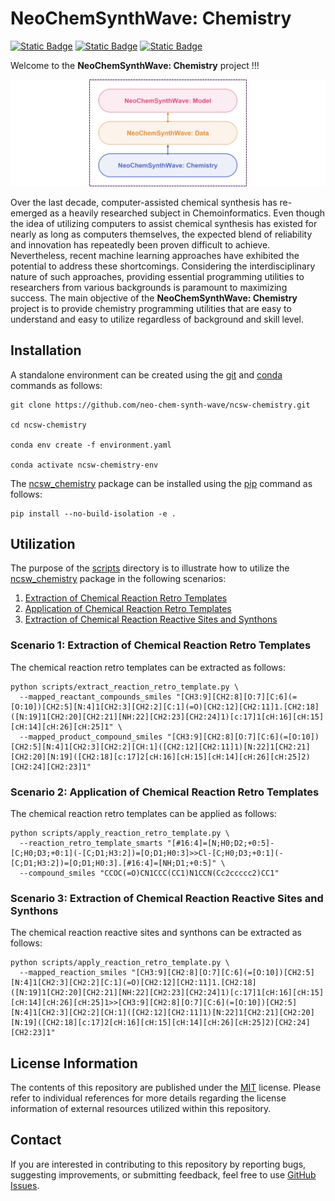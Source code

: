 # NeoChemSynthWave: Chemistry
[![Static Badge](https://img.shields.io/badge/ncsw__chemistry-2025.4.1-%23556DC8?logo=github&style=flat)](https://github.com/neo-chem-synth-wave/ncsw-data/releases/tag/2025.2.1)
[![Static Badge](https://img.shields.io/badge/Institute%20of%20Science%20Tokyo-%231C3177?style=flat)](https://www.isct.ac.jp)
[![Static Badge](https://img.shields.io/badge/Elix%2C%20Inc.-%235EB6B3?style=flat)](https://www.elix-inc.com)

Welcome to the **NeoChemSynthWave: Chemistry** project !!!

![ncsw_chemistry.png](figures/ncsw_chemistry.png)

Over the last decade, computer-assisted chemical synthesis has re-emerged as a heavily researched subject in
Chemoinformatics. Even though the idea of utilizing computers to assist chemical synthesis has existed for nearly as
long as computers themselves, the expected blend of reliability and innovation has repeatedly been proven difficult to
achieve. Nevertheless, recent machine learning approaches have exhibited the potential to address these shortcomings.
Considering the interdisciplinary nature of such approaches, providing essential programming utilities to researchers
from various backgrounds is paramount to maximizing success. The main objective of the **NeoChemSynthWave: Chemistry**
project is to provide chemistry programming utilities that are easy to understand and easy to utilize regardless of
background and skill level.


## Installation
A standalone environment can be created using the [git](https://git-scm.com) and [conda](https://conda.io) commands as
follows:

```shell
git clone https://github.com/neo-chem-synth-wave/ncsw-chemistry.git

cd ncsw-chemistry

conda env create -f environment.yaml

conda activate ncsw-chemistry-env
```

The [ncsw_chemistry](/ncsw_chemistry) package can be installed using the [pip](https://pip.pypa.io) command as follows:

```shell
pip install --no-build-isolation -e .
```


## Utilization
The purpose of the [scripts](/scripts) directory is to illustrate how to utilize the [ncsw_chemistry](/ncsw_chemistry)
package in the following scenarios:

1. [Extraction of Chemical Reaction Retro Templates]()
2. [Application of Chemical Reaction Retro Templates]()
3. [Extraction of Chemical Reaction Reactive Sites and Synthons]()


### Scenario 1: Extraction of Chemical Reaction Retro Templates
The chemical reaction retro templates can be extracted as follows:

```shell
python scripts/extract_reaction_retro_template.py \
  --mapped_reactant_compounds_smiles "[CH3:9][CH2:8][O:7][C:6](=[O:10])[CH2:5][N:4]1[CH2:3][CH2:2][C:1](=O)[CH2:12][CH2:11]1.[CH2:18]([N:19]1[CH2:20][CH2:21][NH:22][CH2:23][CH2:24]1)[c:17]1[cH:16][cH:15][cH:14][cH:26][cH:25]1" \
  --mapped_product_compound_smiles "[CH3:9][CH2:8][O:7][C:6](=[O:10])[CH2:5][N:4]1[CH2:3][CH2:2][CH:1]([CH2:12][CH2:11]1)[N:22]1[CH2:21][CH2:20][N:19]([CH2:18][c:17]2[cH:16][cH:15][cH:14][cH:26][cH:25]2)[CH2:24][CH2:23]1"
```


### Scenario 2: Application of Chemical Reaction Retro Templates
The chemical reaction retro templates can be applied as follows:

```shell
python scripts/apply_reaction_retro_template.py \
  --reaction_retro_template_smarts "[#16:4]=[N;H0;D2;+0:5]-[C;H0;D3;+0:1](-[C;D1;H3:2])=[O;D1;H0:3]>>Cl-[C;H0;D3;+0:1](-[C;D1;H3:2])=[O;D1;H0:3].[#16:4]=[NH;D1;+0:5]" \
  --compound_smiles "CCOC(=O)CN1CCC(CC1)N1CCN(Cc2ccccc2)CC1"
```


### Scenario 3: Extraction of Chemical Reaction Reactive Sites and Synthons
The chemical reaction reactive sites and synthons can be extracted as follows:

```shell
python scripts/apply_reaction_retro_template.py \
  --mapped_reaction_smiles "[CH3:9][CH2:8][O:7][C:6](=[O:10])[CH2:5][N:4]1[CH2:3][CH2:2][C:1](=O)[CH2:12][CH2:11]1.[CH2:18]([N:19]1[CH2:20][CH2:21][NH:22][CH2:23][CH2:24]1)[c:17]1[cH:16][cH:15][cH:14][cH:26][cH:25]1>>[CH3:9][CH2:8][O:7][C:6](=[O:10])[CH2:5][N:4]1[CH2:3][CH2:2][CH:1]([CH2:12][CH2:11]1)[N:22]1[CH2:21][CH2:20][N:19]([CH2:18][c:17]2[cH:16][cH:15][cH:14][cH:26][cH:25]2)[CH2:24][CH2:23]1"
```


## License Information
The contents of this repository are published under the [MIT](/LICENSE) license. Please refer to individual references
for more details regarding the license information of external resources utilized within this repository.


## Contact
If you are interested in contributing to this repository by reporting bugs, suggesting improvements, or submitting
feedback, feel free to use [GitHub Issues](https://github.com/neo-chem-synth-wave/ncsw-chemistry/issues).
